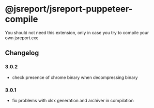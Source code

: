 # @jsreport/jsreport-puppeteer-compile

You should not need this extension, only in case you try to compile your own jsreport.exe

## Changelog

### 3.0.2

- check presence of chrome binary when decompressing binary

### 3.0.1

- fix problems with xlsx generation and archiver in compilation
